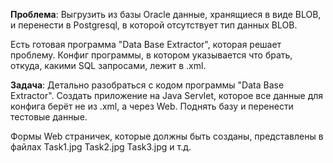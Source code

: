 **Проблема**: Выгрузить из базы Oracle данные, хранящиеся в виде BLOB, и перенести в Рostgresql, в которой отсутствует тип данных BLOB.

Есть готовая программа "Data Base Extractor", которая решает проблему. Конфиг программы, в котором указывается что брать, откуда, какими SQL запросами, лежит в .xml.

**Задача**: Детально разобраться с кодом программы "Data Base Extractor". Создать приложение на Java Servlet, которое все данные для конфига берёт не из .xml, а через Web. Поднять базу и перенести тестовые данные.

Формы Web страничек, которые должны быть созданы, представлены в файлах Task1.jpg Task2.jpg Task3.jpg и т.д.
